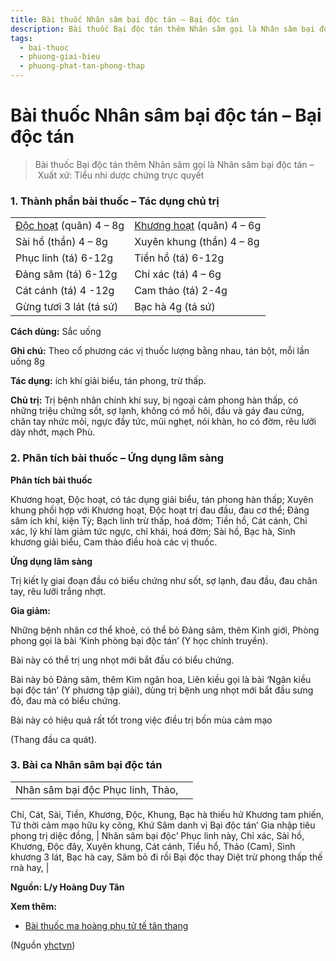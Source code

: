 ```yaml
---
title: Bài thuốc Nhân sâm bại độc tán – Bại độc tán
description: Bài thuốc Bại độc tán thêm Nhân sâm gọi là Nhân sâm bại độc tán – Xuất xứ- Tiểu nhi dược chứng trực quyết
tags:
  - bai-thuoc
  - phuong-giai-bieu
  - phuong-phat-tan-phong-thap
---
```


# Bài thuốc Nhân sâm bại độc tán – Bại độc tán 

> Bài thuốc Bại độc tán thêm Nhân sâm gọi là Nhân sâm bại độc tán – Xuất xứ: Tiểu nhi dược chứng trực quyết

### **1. Thành phần bài thuốc – Tác dụng chủ trị**

|  |  |
| --- | --- |
| [Độc hoạt](/yhctvn/vi-thuoc-doc-hoat) (quân) 4 – 8g | [Khương hoạt](/yhctvn/vi-thuoc-khuong-hoat) (quân) 4 – 6g |
| Sài hồ (thần) 4 – 8g | Xuyên khung (thần) 4 – 8g |
| Phục linh (tá) 6-12g | Tiền hồ (tá) 6-12g |
| Đảng sâm (tá) 6-12g | Chí xác (tá) 4 – 6g |
| Cát cánh (tá) 4 -12g | Cam thảo (tá) 2-4g |
| Gừng tươi 3 lát (tá sứ) | Bạc hà 4g (tá sứ) |

**Cách dùng:** Sắc uống

**Ghi chú:** Theo cổ phương các vị thuốc lượng bằng nhau, tán bột, mỗi lần uống 8g

**Tác dụng:** ích khí giải biểu, tán phong, trừ thấp. 

**Chủ trị:** Trị bệnh nhân chính khí suy, bị ngoại cảm phong hàn thấp, có những triệu chứng sốt, sợ lạnh, không có mồ hôi, đầu và gáy đau cứng, chân tay nhức mỏi, ngực đầy tức, mũi nghẹt, nói khàn, ho có đờm, rêu lưỡi dày nhớt, mạch Phù.

### 2. Phân tích bài thuốc – Ứng dụng lâm sàng

**Phân tích bài thuốc**

Khương hoạt, Độc hoạt, có tác dụng giải biểu, tán phong hàn thấp; Xuyên khung phối hợp với Khương hoạt, Độc hoạt trị đau đầu, đau cơ thể; Đảng sâm ích khí, kiện Tỳ; Bạch linh trừ thấp, hoá đờm; Tiền hồ, Cát cánh, Chỉ xác, lý khí làm giảm tức ngực, chỉ khái, hoá đờm; Sài hồ, Bạc hà, Sinh khương giải biểu, Cam thảo điều hoà các vị thuốc.

**Ứng dụng lâm sàng**

Trị kiết lỵ giai đoạn đầu có biểu chứng như sốt, sợ lạnh, đau đầu, đau chân tay, rêu lưỡi trắng nhợt.

**Gia giảm:** 

Những bệnh nhân cơ thể khoẻ, có thể bỏ Đảng sâm, thêm Kinh giới, Phòng phong gọi là bài ‘Kinh phòng bại độc tán’ (Y học chính truyền).

Bài này có thể trị ung nhọt mới bắt đầu có biểu chứng.

Bài này bỏ Đảng sâm, thêm Kim ngân hoa, Liên kiều gọi là bài ‘Ngân kiều bại độc tán’ (Y phương tập giải), dùng trị bệnh ung nhọt mới bắt đầu sưng đỏ, đau mà có biểu chứng.

Bài này có hiệu quả rất tốt trong việc điều trị bốn mùa cảm mạo

(Thang đầu ca quát).

### 3. Bài ca Nhân sâm bại độc tán

|  |  |
| --- | --- |
| Nhân sâm bại độc Phục linh, Thảo,
Chỉ, Cát, Sài, Tiền, Khương, Độc, Khung,
Bạc hà thiếu hử Khương tam phiến,
Tứ thời cảm mạo hữu ky công,
Khứ Sâm danh vị Bại độc tán’
Gia nhập tiêu phong trị diệc đồng, | Nhân sâm bại độc’ Phục linh này,
Chỉ xác, Sài hồ, Khương, Độc đây,
Xuyên khung, Cát cánh, Tiểu hổ, Thảo (Cam),
Sinh khương 3 lát, Bạc hà cay,
Sâm bỏ đi rồi Bại độc thay
Diệt trừ phong thấp thế rnà hay, |

**Nguồn: L/y Hoàng Duy Tân**

**Xem thêm:**

* [Bài thuốc ma hoàng phụ tử tế tân thang](/yhctvn/bai-thuoc-ma-hoang-phu-tu-te-tan-thang)

(Nguồn <a href="https://yhctvn.com/bai-thuoc-nhan-sam-bai-doc-tan-bai-doc-tan/" target="_blank">yhctvn</a>)
